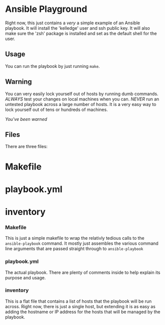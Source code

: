 # Ansible Playground
Right now, this just contains a _very_ a simple example of an Ansible playbook.
It will install the 'kelledge' user and ssh public key. It will also make sure
the 'zsh' package is installed and set as the default shell for the user.

## Usage
You can run the playbook by just running `make`.

## Warning
You can very easily lock yourself out of hosts by running dumb commands. 
*ALWAYS* test your changes on local machines when you can. *NEVER* run an 
untested playbook across a large number of hosts. It is a very easy way to lock
yourself out of tens or hundreds of machines.

_You've been warned_

## Files
There are three files:

 # Makefile
 # playbook.yml
 # inventory

### Makefile
This is just a simple makefile to wrap the relativly tedious calls to the 
`ansible-playbook` command. It mostly just assembles the various command line
arguments that are passed straight through to `ansible-playbook`

### playbook.yml
The actual playbook. There are plenty of comments inside to help explain its
purpose and usage.

### inventory
This is a flat file that contains a list of hosts that the playbook will be run
across. Right now, there is just a single host, but extending it is as easy as
adding the hostname or IP address for the hosts that will be managed by the
playbook.
